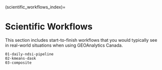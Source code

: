(scientific_workflows_index)=
# Scientific Workflows
This section includes start-to-finish workflows that you would typically see in real-world situations when using GEOAnalytics Canada.  


```{toctree}
01-daily-ndsi-pipeline
02-kmeans-dask
03-composite
```
